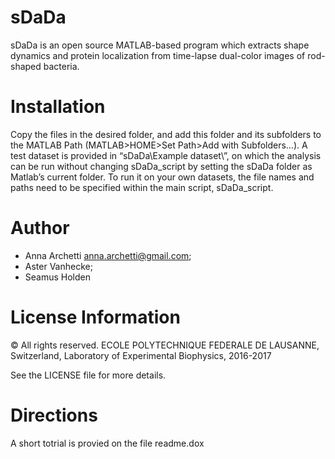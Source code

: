 # sDaDa
sDaDa is an open source MATLAB-based program which extracts shape dynamics and protein localization from time-lapse dual-color images of rod-shaped bacteria. 

# Installation 
Copy the files in the desired folder, and add this folder and its subfolders to the MATLAB Path (MATLAB>HOME>Set Path>Add with Subfolders…). A test dataset is provided in “sDaDa\Example dataset\”, on which the analysis can be run without changing sDaDa_script by setting the sDaDa folder as Matlab’s current folder. To run it on your own datasets, the file names and paths need to be specified within the main script, sDaDa_script.

# Author
  - Anna Archetti anna.archetti@gmail.com;
  - Aster Vanhecke; 
  - Seamus Holden

# License Information
© All rights reserved. ECOLE POLYTECHNIQUE FEDERALE DE LAUSANNE, Switzerland, Laboratory of Experimental Biophysics, 2016-2017

See the LICENSE file for more details.

# Directions
A short totrial is provied on the file readme.dox
